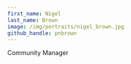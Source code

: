 ```yaml
---
first_name: Nigel
last_name: Brown
image: /img/portraits/nigel_brown.jpg
github_handle: pnbrown
---
```

Community Manager
